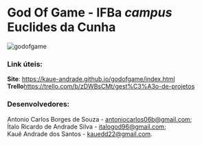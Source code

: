 # God Of Game - IFBa _campus_ Euclides da Cunha

![godofgame](https://i.imgur.com/imE1Myd.png)

### Link úteis: 

**Site**: https://kaue-andrade.github.io/godofgame/index.html </br>
**Trello**https://trello.com/b/zDWBsCMt/gest%C3%A3o-de-projetos

### Desenvolvedores: 

Antonio Carlos Borges de Souza - antoniocarlos06b@gmail.com; </br>
Ítalo Ricardo de Andrade Silva - italogod96@gmail.com; </br>
Kauê Andrade dos Santos - kauedd22@gmail.com.
